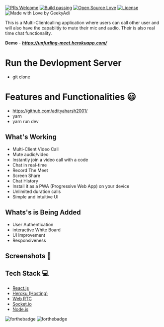
[![PRs Welcome](https://img.shields.io/badge/PRs-welcome-brightgreen.svg?style=flat-square)]( https://video-chat-mihir.vercel.app/)&nbsp;[![Build passing](https://img.shields.io/badge/Build-Passing-brightgreen.svg?style=flat-square)]( https://video-chat-mihir.vercel.app/)&nbsp;[![Open Source Love](https://badges.frapsoft.com/os/v1/open-source.svg?v=102)]( https://video-chat-mihir.vercel.app/)&nbsp;[![License](https://img.shields.io/badge/license-ISC-brightgreen)]( https://video-chat-mihir.vercel.app/)&nbsp;![Made with Love by GeekyAdi](https://madewithlove.org.in/badge.svg)


This is a Multi-Clientcalling application where users can call other user and will also have the capabiltiy to mute their mic and audio. Their is also real time chat functionality.

**Demo** - ***https://unfurling-meet.herokuapp.com/***

# Run the Devlopment Server 
  - git clone 


# Features and Functionalities 😃
 - https://github.com/adityaharsh2001/
 - yarn 
 - yarn run dev

## What's Working

- Multi-Client Video Call
- Mute audio/video
- Instantly join a video call with a code
- Chat in real-time
- Record The Meet
- Screen Share
- Chat History
- Install it as a PWA (Progressive Web App) on your device
- Unlimited duration calls
- Simple and intuitive UI

## Whats's is Being Added
- User Authentication
- interactive White Board
- UI Improvement
- Responsiveness

## Screenshots 📸



## Tech Stack 💻

- [React.js](https://reactjs.org/)
- [Heroku (Hosting)](https://www.netlify.com/)
- [Web RTC](https://github.com/webrtc)
- [Socket.io](https://socket.io/)
- [Node.js](https://nodejs.org/en/)


![forthebadge](https://forthebadge.com/images/badges/built-with-love.svg)
![forthebadge](https://forthebadge.com/images/badges/built-by-developers.svg)
